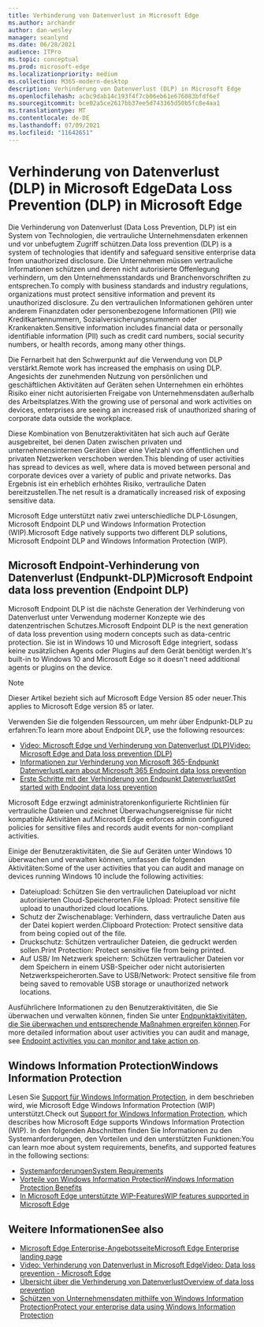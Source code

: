 ```yaml
---
title: Verhinderung von Datenverlust in Microsoft Edge
ms.author: archandr
author: dan-wesley
manager: seanlynd
ms.date: 06/28/2021
audience: ITPro
ms.topic: conceptual
ms.prod: microsoft-edge
ms.localizationpriority: medium
ms.collection: M365-modern-desktop
description: Verhinderung von Datenverlust (DLP) in Microsoft Edge
ms.openlocfilehash: acbc9dab14c193f4f7cb06eb61e676083bfdf6ef
ms.sourcegitcommit: bce02a5ce2617bb37ee5d743365d50b5fc8e4aa1
ms.translationtype: MT
ms.contentlocale: de-DE
ms.lasthandoff: 07/09/2021
ms.locfileid: "11642651"
---
```

# <a name="data-loss-prevention-dlp-in-microsoft-edge"></a><span data-ttu-id="1b2ea-103">Verhinderung von Datenverlust (DLP) in Microsoft Edge</span><span class="sxs-lookup"><span data-stu-id="1b2ea-103">Data Loss Prevention (DLP) in Microsoft Edge</span></span>

<span data-ttu-id="1b2ea-104">Die Verhinderung von Datenverlust (Data Loss Prevention, DLP) ist ein System von Technologien, die vertrauliche Unternehmensdaten erkennen und vor unbefugtem Zugriff schützen.</span><span class="sxs-lookup"><span data-stu-id="1b2ea-104">Data loss prevention (DLP) is a system of technologies that identify and safeguard sensitive enterprise data from unauthorized disclosure.</span></span> <span data-ttu-id="1b2ea-105">Die Unternehmen müssen vertrauliche Informationen schützen und deren nicht autorisierte Offenlegung verhindern, um den Unternehmensstandards und Branchenvorschriften zu entsprechen.</span><span class="sxs-lookup"><span data-stu-id="1b2ea-105">To comply with business standards and industry regulations, organizations must protect sensitive information and prevent its unauthorized disclosure.</span></span> <span data-ttu-id="1b2ea-106">Zu den vertraulichen Informationen gehören unter anderem Finanzdaten oder personenbezogene Informationen (PII) wie Kreditkartennummern, Sozialversicherungsnummern oder Krankenakten.</span><span class="sxs-lookup"><span data-stu-id="1b2ea-106">Sensitive information includes financial data or personally identifiable information (PII) such as credit card numbers, social security numbers, or health records, among many other things.</span></span>

<span data-ttu-id="1b2ea-107">Die Fernarbeit hat den Schwerpunkt auf die Verwendung von DLP verstärkt.</span><span class="sxs-lookup"><span data-stu-id="1b2ea-107">Remote work has increased the emphasis on using DLP.</span></span> <span data-ttu-id="1b2ea-108">Angesichts der zunehmenden Nutzung von persönlichen und geschäftlichen Aktivitäten auf Geräten sehen Unternehmen ein erhöhtes Risiko einer nicht autorisierten Freigabe von Unternehmensdaten außerhalb des Arbeitsplatzes.</span><span class="sxs-lookup"><span data-stu-id="1b2ea-108">With the growing use of personal and work activities on devices, enterprises are seeing an increased risk of unauthorized sharing of corporate data outside the workplace.</span></span>

<span data-ttu-id="1b2ea-109">Diese Kombination von Benutzeraktivitäten hat sich auch auf Geräte ausgebreitet, bei denen Daten zwischen privaten und unternehmensinternen Geräten über eine Vielzahl von öffentlichen und privaten Netzwerken verschoben werden.</span><span class="sxs-lookup"><span data-stu-id="1b2ea-109">This blending of user activities has spread to devices as well, where data is moved between personal and corporate devices over a variety of public and private networks.</span></span> <span data-ttu-id="1b2ea-110">Das Ergebnis ist ein erheblich erhöhtes Risiko, vertrauliche Daten bereitzustellen.</span><span class="sxs-lookup"><span data-stu-id="1b2ea-110">The net result is a dramatically increased risk of exposing sensitive data.</span></span>

<span data-ttu-id="1b2ea-111">Microsoft Edge unterstützt nativ zwei unterschiedliche DLP-Lösungen, Microsoft Endpoint DLP und Windows Information Protection (WIP).</span><span class="sxs-lookup"><span data-stu-id="1b2ea-111">Microsoft Edge natively supports two different DLP solutions, Microsoft Endpoint DLP and Windows Information Protection (WIP).</span></span>

## <a name="microsoft-endpoint-data-loss-prevention-endpoint-dlp"></a><span data-ttu-id="1b2ea-112">Microsoft Endpoint-Verhinderung von Datenverlust (Endpunkt-DLP)</span><span class="sxs-lookup"><span data-stu-id="1b2ea-112">Microsoft Endpoint data loss prevention (Endpoint DLP)</span></span>

<span data-ttu-id="1b2ea-113">Microsoft Endpoint DLP ist die nächste Generation der Verhinderung von Datenverlust unter Verwendung moderner Konzepte wie des datenzentrischen Schutzes.</span><span class="sxs-lookup"><span data-stu-id="1b2ea-113">Microsoft Endpoint DLP is the next generation of data loss prevention using modern concepts such as data-centric protection.</span></span> <span data-ttu-id="1b2ea-114">Sie ist in Windows 10 und Microsoft Edge integriert, sodass keine zusätzlichen Agents oder Plugins auf dem Gerät benötigt werden.</span><span class="sxs-lookup"><span data-stu-id="1b2ea-114">It's built-in to Windows 10 and Microsoft Edge so it doesn't need additional agents or plugins on the device.</span></span>

> [!NOTE]
> <span data-ttu-id="1b2ea-115">Dieser Artikel bezieht sich auf Microsoft Edge Version 85 oder neuer.</span><span class="sxs-lookup"><span data-stu-id="1b2ea-115">This applies to Microsoft Edge version 85 or later.</span></span>

<span data-ttu-id="1b2ea-116">Verwenden Sie die folgenden Ressourcen, um mehr über Endpunkt-DLP zu erfahren:</span><span class="sxs-lookup"><span data-stu-id="1b2ea-116">To learn more about Endpoint DLP, use the following resources:</span></span>

- [<span data-ttu-id="1b2ea-117">Video: Microsoft Edge und Verhinderung von Datenverlust (DLP)</span><span class="sxs-lookup"><span data-stu-id="1b2ea-117">Video: Microsoft Edge and Data loss prevention (DLP)</span></span>](microsoft-edge-video-security-dlp.md)
- [<span data-ttu-id="1b2ea-118">Informationen zur Verhinderung von Microsoft 365-Endpunkt Datenverlust</span><span class="sxs-lookup"><span data-stu-id="1b2ea-118">Learn about Microsoft 365 Endpoint data loss prevention</span></span>](/microsoft-365/compliance/endpoint-dlp-learn-about?preserve-view=true&view=o365-worldwide)
- [<span data-ttu-id="1b2ea-119">Erste Schritte mit der Verhinderung von Endpunkt Datenverlust</span><span class="sxs-lookup"><span data-stu-id="1b2ea-119">Get started with Endpoint data loss prevention</span></span>](/microsoft-365/compliance/endpoint-dlp-getting-started?preserve-view=true&view=o365-worldwide)

<span data-ttu-id="1b2ea-120">Microsoft Edge erzwingt administratorenkonfigurierte Richtlinien für vertrauliche Dateien und zeichnet Überwachungsereignisse für nicht kompatible Aktivitäten auf.</span><span class="sxs-lookup"><span data-stu-id="1b2ea-120">Microsoft Edge enforces admin configured policies for sensitive files and records audit events for non-compliant activities.</span></span>

<span data-ttu-id="1b2ea-121">Einige der Benutzeraktivitäten, die Sie auf Geräten unter Windows 10 überwachen und verwalten können, umfassen die folgenden Aktivitäten:</span><span class="sxs-lookup"><span data-stu-id="1b2ea-121">Some of the user activities that you can audit and manage on devices running Windows 10 include the following activities:</span></span>

- <span data-ttu-id="1b2ea-122">Dateiupload: Schützen Sie den vertraulichen Dateiupload vor nicht autorisierten Cloud-Speicherorten.</span><span class="sxs-lookup"><span data-stu-id="1b2ea-122">File Upload: Protect sensitive file upload to unauthorized cloud locations.</span></span> <!-- The next 3 screenshots show a sequence where a user tries to drop a sensitive data file on to their local storage.-->
- <span data-ttu-id="1b2ea-123">Schutz der Zwischenablage: Verhindern, dass vertrauliche Daten aus der Datei kopiert werden.</span><span class="sxs-lookup"><span data-stu-id="1b2ea-123">Clipboard Protection: Protect sensitive data from being copied out of the file.</span></span>
- <span data-ttu-id="1b2ea-124">Druckschutz: Schützen vertraulicher Dateien, die gedruckt werden sollen.</span><span class="sxs-lookup"><span data-stu-id="1b2ea-124">Print Protection: Protect sensitive file from being printed.</span></span>
- <span data-ttu-id="1b2ea-125">Auf USB/ Im Netzwerk speichern: Schützen vertraulicher Dateien vor dem Speichern in einem USB-Speicher oder nicht autorisierten Netzwerkspeicherorten.</span><span class="sxs-lookup"><span data-stu-id="1b2ea-125">Save to USB/Network: Protect sensitive file from being saved to removable USB storage or unauthorized network locations.</span></span>

<span data-ttu-id="1b2ea-126">Ausführlichere Informationen zu den Benutzeraktivitäten, die Sie überwachen und verwalten können, finden Sie unter [Endpunktaktivitäten, die Sie überwachen und entsprechende Maßnahmen ergreifen können](/microsoft-365/compliance/endpoint-dlp-learn-about?preserve-view=true&view=o365-worldwide#endpoint-activities-you-can-monitor-and-take-action-on).</span><span class="sxs-lookup"><span data-stu-id="1b2ea-126">For more detailed information about user activities you can audit and manage, see [Endpoint activities you can monitor and take action on](/microsoft-365/compliance/endpoint-dlp-learn-about?preserve-view=true&view=o365-worldwide#endpoint-activities-you-can-monitor-and-take-action-on).</span></span>

## <a name="windows-information-protection"></a><span data-ttu-id="1b2ea-127">Windows Information Protection</span><span class="sxs-lookup"><span data-stu-id="1b2ea-127">Windows Information Protection</span></span>

<span data-ttu-id="1b2ea-128">Lesen Sie [Support für Windows Information Protection](./microsoft-edge-security-windows-information-protection.md), in dem beschrieben wird, wie Microsoft Edge Windows Information Protection (WIP) unterstützt.</span><span class="sxs-lookup"><span data-stu-id="1b2ea-128">Check out [Support for Windows Information Protection](./microsoft-edge-security-windows-information-protection.md), which describes how Microsoft Edge supports Windows Information Protection (WIP).</span></span> <span data-ttu-id="1b2ea-129">In den folgenden Abschnitten finden Sie Informationen zu den Systemanforderungen, den Vorteilen und den unterstützten Funktionen:</span><span class="sxs-lookup"><span data-stu-id="1b2ea-129">You can learn moe about system requirements, benefits, and supported features in the following sections:</span></span>

- [<span data-ttu-id="1b2ea-130">Systemanforderungen</span><span class="sxs-lookup"><span data-stu-id="1b2ea-130">System Requirements</span></span>](./microsoft-edge-security-windows-information-protection.md#system-requirements)
- [<span data-ttu-id="1b2ea-131">Vorteile von Windows Information Protection</span><span class="sxs-lookup"><span data-stu-id="1b2ea-131">Windows Information Protection Benefits</span></span>](./microsoft-edge-security-windows-information-protection.md#windows-information-protection-benefits)
- [<span data-ttu-id="1b2ea-132">In Microsoft Edge unterstützte WIP-Features</span><span class="sxs-lookup"><span data-stu-id="1b2ea-132">WIP features supported in Microsoft Edge</span></span>](./microsoft-edge-security-windows-information-protection.md#wip-features-supported-in-microsoft-edge)

## <a name="see-also"></a><span data-ttu-id="1b2ea-133">Weitere Informationen</span><span class="sxs-lookup"><span data-stu-id="1b2ea-133">See also</span></span>

- [<span data-ttu-id="1b2ea-134">Microsoft Edge Enterprise-Angebotsseite</span><span class="sxs-lookup"><span data-stu-id="1b2ea-134">Microsoft Edge Enterprise landing page</span></span>](https://aka.ms/EdgeEnterprise)
- [<span data-ttu-id="1b2ea-135">Video: Verhinderung von Datenverlust in Microsoft Edge</span><span class="sxs-lookup"><span data-stu-id="1b2ea-135">Video: Data loss prevention - Microsoft Edge</span></span>](https://www.youtube.com/watch?v=dLD04U9eTqg)
- [<span data-ttu-id="1b2ea-136">Übersicht über die Verhinderung von Datenverlust</span><span class="sxs-lookup"><span data-stu-id="1b2ea-136">Overview of data loss prevention</span></span>](/microsoft-365/compliance/data-loss-prevention-policies?preserve-view=true&view=o365-worldwide)
- [<span data-ttu-id="1b2ea-137">Schützen von Unternehmensdaten mithilfe von Windows Information Protection</span><span class="sxs-lookup"><span data-stu-id="1b2ea-137">Protect your enterprise data using Windows Information Protection</span></span>](/windows/security/information-protection/windows-information-protection/protect-enterprise-data-using-wip)